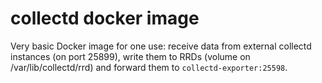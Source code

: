 # collectd docker image

Very basic Docker image for one use: receive data from external collectd instances (on port 25899), write them to RRDs (volume on /var/lib/collectd/rrd) and forward them to `collectd-exporter:25598`.
